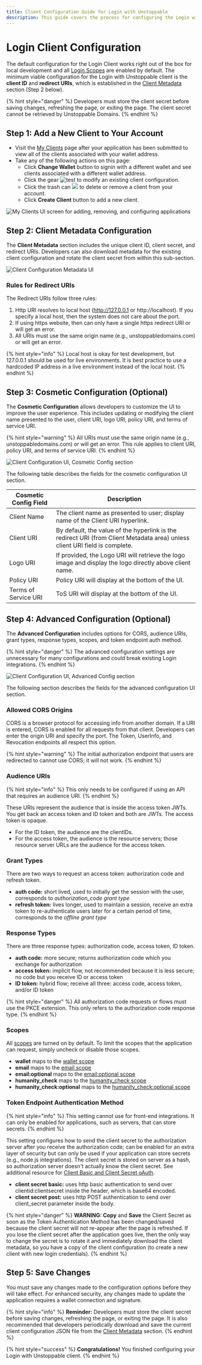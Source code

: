 ```yaml
---
title: Client Configuration Guide for Login with Unstoppable
description: This guide covers the process for configuring the Login with Unstoppable client.
---
```


# Login Client Configuration

The default configuration for the Login Client works right out of the box for local development and all [Login Scopes](scopes-for-login.md) are enabled by default. The minimum viable configuration for the Login with Unstoppable client is the **client ID** and **redirect URIs**, which is established in the [Client Metadata](login-client-configuration.md#step-2-client-metadata-configuration) section (Step 2 below).



{% hint style="danger" %}
Developers must store the client secret before saving changes, refreshing the page, or exiting the page. The client secret cannot be retrieved by Unstoppable Domains.
{% endhint %}

## Step 1: Add a New Client to Your Account

* Visit the [My Clients](https://dashboard.auth.unstoppabledomains.com) page after your application has been submitted to view all of the clients associated with your wallet address.
* Take any of the following actions on this page:
  * Click **Change Wallet** button to signin with a different wallet and see clients associated with a different wallet address.
  * Click the gear ![test](../../images/gear_icon_my_clients.png) to modify an existing client configuration.
  * Click the trash can ![](../../images/trashcan_icon_my_clients.png) to delete or remove a client from your account.
  * Click **Create Client** button to add a new client.

![My Clients UI screen for adding, removing, and configuring applications](../../images/new_my_clients_screen_markup.png)

## Step 2: Client Metadata Configuration

The **Client Metadata** section includes the unique client ID, client secret, and redirect URIs. Developers can also download metadata for the existing client configuration and rotate the client secret from within this sub-section.

![Client Configuration Metadata UI](../../images/client_config_screen_metadata.png)

### Rules for Redirect URIs

The Redirect URIs follow three rules:

1. Http URI resolves to local host (http://127.0.0.1 or http://localhost). If you specify a local host, then the system does not care about the port.
2. If using https website, then can only have a single https redirect URI or will get an error.
3. All URIs must use the same origin name (e.g., unstoppabledomains.com) or will get an error.

{% hint style="info" %}
Local host is okay for test development, but 127.0.0.1 should be used for live environments. It is best practice to use a hardcoded IP address in a live environment instead of the local host.
{% endhint %}

## **Step 3: Cosmetic Configuration (Optional)**

The **Cosmetic Configuration** allows developers to customize the UI to improve the user experience. This includes updating or modifying the client name presented to the user, client URI, logo URI, policy URI, and terms of service URI.

{% hint style="warning" %}
All URIs must use the same origin name (e.g., unstoppabledomains.com) or will get an error. This rule applies to client URI, policy URI, and terms of service URI.
{% endhint %}

![Client Configuration UI, Cosmetic Config section](../../images/client_config_screen_cosmetic.png)

The following table describes the fields for the cosmetic configuration UI section.

| Cosmetic Config Field | Description                                                                                                                 |
| --------------------- | --------------------------------------------------------------------------------------------------------------------------- |
| Client Name           | The client name as presented to user; display name of the Client URI hyperlink.                                             |
| Client URI            | By default, the value of the hyperlink is the redirect URI (from Client Metadata area) unless client URI field is complete. |
| Logo URI              | If provided, the Logo URI will retrieve the logo image and display the logo directly above client name.                     |
| Policy URI            | Policy URI will display at the bottom of the UI.                                                                            |
| Terms of Service URI  | ToS URI will display at the bottom of the UI.                                                                               |

## Step 4: Advanced Configuration (Optional)

The **Advanced Configuration** includes options for CORS, audience URIs, grant types, response types, scopes, and token endpoint auth method.

{% hint style="danger" %}
The advanced configuration settings are unnecessary for many configurations and could break existing Login integrations.
{% endhint %}

![Client Configuration UI, Advanced Config section](../../images/client_config_screen_advanced.png)

The following section describes the fields for the advanced configuration UI section.

### Allowed CORS Origins

CORS is a browser protocol for accessing info from another domain. If a URI is entered, CORS is enabled for all requests from that client. Developers can enter the origin URI and specify the port. The Token, UserInfo, and Revocation endpoints all respect this option.

{% hint style="warning" %}
The initial authorization endpoint that users are redirected to cannot use CORS; it will not work.
{% endhint %}

### Audience URIs

{% hint style="info" %}
This only needs to be configured if using an API that requires an audience URI.
{% endhint %}

These URIs represent the audience that is inside the access token JWTs. You get back an access token and ID token and both are JWTs. The access token is opaque.

* For the ID token, the audience are the clientIDs.
* For the access token, the audience is the resource servers; those resource server URLs are the audience for the access token.

### Grant Types

There are two ways to request an access token: authorization code and refresh token.

* **auth code:** short lived, used to initially get the session with the user, corresponds to _authorization\_code grant type_
* **refresh token:** lives longer, used to maintain a session, receive an extra token to re-authenticate users later for a certain period of time, corresponds to the _offline grant type_

### Response Types

There are three response types: authorization code, access token, ID token.

* **auth code:** more secure; returns authorization code which you exchange for authorization
* **access token:** implicit flow, not recommended because it is less secure; no code but you receive ID or access token
* **ID token:** hybrid flow; receive all three: access code, access token, and/or ID token

{% hint style="danger" %}
All authorization code requests or flows must use the PKCE extension. This only refers to the authorization code response type.
{% endhint %}

### Scopes

All [scopes](scopes-for-login.md) are turned on by default. To limit the scopes that the application can request, simply uncheck or disable those scopes.

* **wallet** maps to the [wallet scope](login-client-configuration.md#wallet-scope)
* **email** maps to the [email scope](login-client-configuration.md#email-scope)
* **email:optional** maps to the [email:optional scope](login-client-configuration.md#email-optional-scope)
* **humanity\_check** maps to the [humanity\_check scope](scopes-for-login.md#humanity\_check-scope-beta)
* **humanity\_check:optional** maps to the [humanity\_check:optional scope](scopes-for-login.md#humanity\_check-optional-scope-beta)

### Token Endpoint Authentication Method

{% hint style="info" %}
This setting cannot use for front-end integrations. It can only be enabled for applications, such as servers, that can store secrets.
{% endhint %}

This setting configures how to send the client secret to the authorization server after you receive the authorization code; can be enabled for an extra layer of security but can only be used if your application can store secrets (e.g., node.js integrations). The client secret is stored on server as a hash, so authorization server doesn't actually know the client secret. See additional resource for [Client Basic and Client Secret oAuth](https://datatracker.ietf.org/doc/html/rfc6749#section-2.3.1).

* **client secret basic:** uses http basic authentication to send over clientid:clientsecret inside the header, which is base64 encoded.
* **client secret post:** uses http POST authentication to send over client\_secret parameter inside the body.

{% hint style="danger" %}
**WARNING: Copy** and **Save** the Client Secret as soon as the Token Authentication Method has been changed/saved because the client secret will not re-appear after the page is refreshed. If you lose the client secret after the application goes live, then the only way to change the secret is to rotate it and immediately download the client metadata, so you have a copy of the client configuration (to create a new client with new login credentials).
{% endhint %}

## Step 5: Save Changes

You must save any changes made to the configuration options before they will take effect. For enhanced security, any changes made to update the application requires a wallet connection and signature.

{% hint style="info" %}
**Reminder:** Developers must store the client secret before saving changes, refreshing the page, or exiting the page. It is also recommended that developers periodically download and save the current client configuration JSON file from the [Client Metadata](login-client-configuration.md#step-2-client-metadata-configuration) section.
{% endhint %}

{% hint style="success" %}
**Congratulations!** You finished configuring your Login with Unstoppable client.
{% endhint %}
